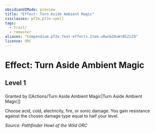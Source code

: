 ```yaml
---
obsidianUIMode: preview
title: "Effect: Turn Aside Ambient Magic"
cssclasses: pf2e,pf2e-spell
tags:
  - trait/
  - remaster
aliases: "Compendium.pf2e.feat-effects.Item.uRwnbZ0xWrB5ZzZ9"
license: ORC
---
```

# Effect: Turn Aside Ambient Magic
## Level 1
### 






Granted by [[Actions/Turn Aside Ambient Magic|Turn Aside Ambient Magic]]

Choose acid, cold, electricity, fire, or sonic damage. You gain resistance against the chosen damage type equal to half your level.

*Source: Pathfinder Howl of the Wild*
*ORC*